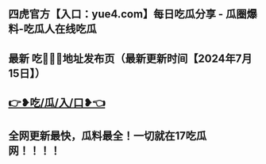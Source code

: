 四虎官方【入口：yue4.com】每日吃瓜分享 - 瓜圈爆料-吃瓜人在线吃瓜
------------------------
最新 吃🍉🍉🍉地址发布页（最新更新时间【2024年7月15日】）
------------------------
<a href="https://yue4.com">👉❥吃/瓜/入/口❥👈</a>
------------------------
全网更新最快，瓜料最全！一切就在17吃瓜网！！！！
----------------------------
